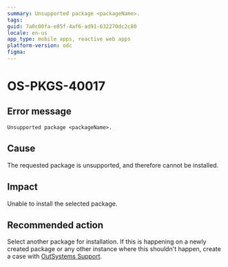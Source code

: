 ```yaml
---
summary: Unsupported package <packageName>.
tags:
guid: 7a0c00fa-e85f-4af6-ad91-632270dc2c80
locale: en-us
app_type: mobile apps, reactive web apps
platform-version: odc
figma:
---
```


# OS-PKGS-40017

## Error message

`Unsupported package <packageName>.`

## Cause

The requested package is unsupported, and therefore cannot be installed.

## Impact

Unable to install the selected package.

## Recommended action

Select another package for installation.
If this is happening on a newly created package or any other instance where this shouldn't happen, create a case with [OutSystems Support](https://www.outsystems.com/support/portal/open-support-case?ErrorCode=OS-PKGS-40017).
